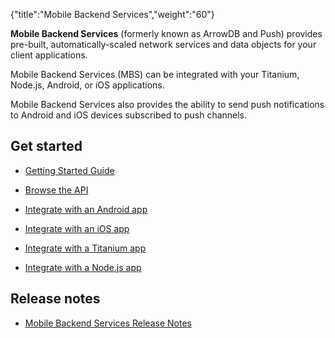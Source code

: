 {"title":"Mobile Backend Services","weight":"60"}

**Mobile Backend Services** (formerly known as ArrowDB and Push) provides pre-built, automatically-scaled network services and data objects for your client applications.

Mobile Backend Services (MBS) can be integrated with your Titanium, Node.js, Android, or iOS applications.

Mobile Backend Services also provides the ability to send push notifications to Android and iOS devices subscribed to push channels.

## Get started

* [Getting Started Guide](/docs/appc/Mobile_Backend_Services/Mobile_Backend_Services_Getting_Started/)

* [Browse the API](/docs/appc/Mobile_Backend_Services/Mobile_Backend_Services_Guide/Using_the_REST_API/)

* [Integrate with an Android app](/docs/appc/Mobile_Backend_Services/Mobile_Backend_Services_Guide/Mobile_Backend_Services_SDKs/AMPLIFY_Appcelerator_Platform_Services_SDK_for_Android_Mobile_Backend_Services/)

* [Integrate with an iOS app](/docs/appc/Mobile_Backend_Services/Mobile_Backend_Services_Guide/Mobile_Backend_Services_SDKs/AMPLIFY_Appcelerator_Platform_Services_SDK_for_iOS_Mobile_Backend_Services/)

* [Integrate with a Titanium app](/docs/appc/Mobile_Backend_Services/Mobile_Backend_Services_Guide/Mobile_Backend_Services_SDKs/Titanium_SDK_and_Mobile_Backend_Services/)

* [Integrate with a Node.js app](/docs/appc/Mobile_Backend_Services/Mobile_Backend_Services_Guide/Mobile_Backend_Services_SDKs/Mobile_Backend_Services_SDK_for_Node.js/)

## Release notes

* [Mobile Backend Services Release Notes](/docs/appc/Mobile_Backend_Services/Mobile_Backend_Services_Release_Notes/)
